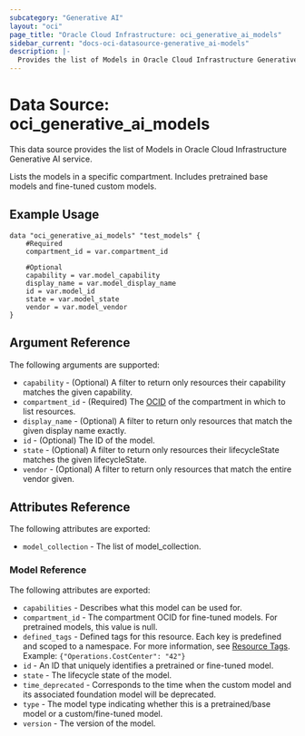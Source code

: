 ```yaml
---
subcategory: "Generative AI"
layout: "oci"
page_title: "Oracle Cloud Infrastructure: oci_generative_ai_models"
sidebar_current: "docs-oci-datasource-generative_ai-models"
description: |-
  Provides the list of Models in Oracle Cloud Infrastructure Generative AI service
---
```


# Data Source: oci_generative_ai_models
This data source provides the list of Models in Oracle Cloud Infrastructure Generative AI service.

Lists the models in a specific compartment. Includes pretrained base models and fine-tuned custom models.

## Example Usage

```hcl
data "oci_generative_ai_models" "test_models" {
	#Required
	compartment_id = var.compartment_id

	#Optional
	capability = var.model_capability
	display_name = var.model_display_name
	id = var.model_id
	state = var.model_state
	vendor = var.model_vendor
}
```

## Argument Reference

The following arguments are supported:

* `capability` - (Optional) A filter to return only resources their capability matches the given capability.
* `compartment_id` - (Required) The [OCID](https://docs.cloud.oracle.com/iaas/Content/General/Concepts/identifiers.htm) of the compartment in which to list resources.
* `display_name` - (Optional) A filter to return only resources that match the given display name exactly.
* `id` - (Optional) The ID of the model.
* `state` - (Optional) A filter to return only resources their lifecycleState matches the given lifecycleState.
* `vendor` - (Optional) A filter to return only resources that match the entire vendor given.


## Attributes Reference

The following attributes are exported:

* `model_collection` - The list of model_collection.

### Model Reference

The following attributes are exported:

* `capabilities` - Describes what this model can be used for.
* `compartment_id` - The compartment OCID for fine-tuned models. For pretrained models, this value is null.
* `defined_tags` - Defined tags for this resource. Each key is predefined and scoped to a namespace. For more information, see [Resource Tags](https://docs.cloud.oracle.com/iaas/Content/General/Concepts/resourcetags.htm).  Example: `{"Operations.CostCenter": "42"}` 
* `id` - An ID that uniquely identifies a pretrained or fine-tuned model.
* `state` - The lifecycle state of the model.
* `time_deprecated` - Corresponds to the time when the custom model and its associated foundation model will be deprecated.
* `type` - The model type indicating whether this is a pretrained/base model or a custom/fine-tuned model.
* `version` - The version of the model.

